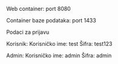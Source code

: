 Web container: port 8080

Container baze podataka: port 1433

Podaci za prijavu

Korisnik:
Korisničko ime: test
Šifra: test123

Admin:
Korisničko ime: admin
Šifra: admin
